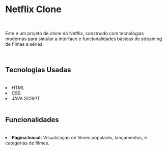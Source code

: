 <h1>Netflix Clone</h1>
<br>
<p>Este é um projeto de clone do Netflix, construído com tecnologias modernas para simular a interface e funcionalidades básicas de streaming de filmes e séries.</p>
<br>
<h2>Tecnologias Usadas</h2>
<br>
<li>HTML</li>
<li>CSS</li>
<li>JAVA SCRIPT</li>
<br>
<h2>Funcionalidades</h2>
<br>
<li><b>Página Inicial:</b> Visualização de filmes populares, lançamentos, e categorias de filmes.</li>
<br>
<br>
